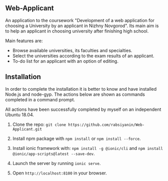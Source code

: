 ## Web-Applicant

An application to the coursework "Development of a web application for choosing a University by an applicant in Nizhny Novgorod". Its main aim is to help an applicant in choosing university after finishing high school.

Main features are:
* Browse available universities, its faculties and specialties.
* Select the universities according to the exam results of an applicant.
* To-do list for an applicant with an option of editing.

## Installation

In order to complete the installation it is better to know and have installed Node.js and node-gyp. 
The actions below are shown as commands completed in a command prompt.

All actions have been successfully completed by myself on an independent Ubuntu 18.04.

1. Clone the repo: `git clone https://github.com/rabsiyanin/Web-Applicant.git`

2. Install npm package with `npm install` or  `npm install --force`.

3. Install ionic framework with: `npm install -g @ionic/cli` and `npm install @ionic/app-scripts@latest --save-dev`.

4. Launch the server by running `ionic serve`. 

5. Open `http://localhost:8100` in your browser.
